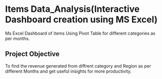 # Items Data_Analysis(Interactive Dashboard creation using MS Excel)
Ms Excel Dashboard of items Using Pivot Table for different categories as per months.
## Project Objective
To find the revenue generated from diffrent category and Region as per different Months and get useful insights for more productivity.


